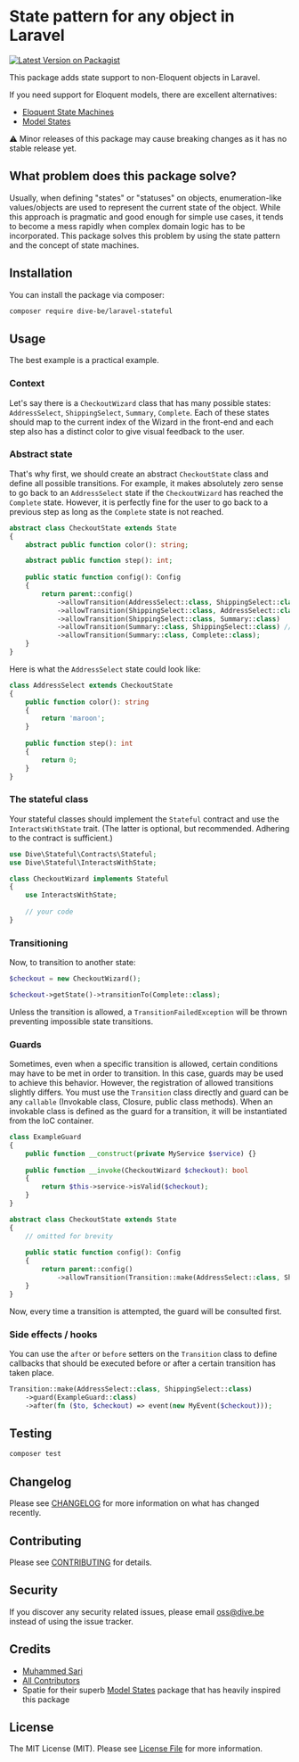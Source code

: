 # State pattern for any object in Laravel

[![Latest Version on Packagist](https://img.shields.io/packagist/v/dive-be/laravel-stateful.svg?style=flat-square)](https://packagist.org/packages/dive-be/laravel-stateful)

This package adds state support to non-Eloquent objects in Laravel. 

If you need support for Eloquent models, there are excellent alternatives:

- [Eloquent State Machines](https://github.com/asantibanez/laravel-eloquent-state-machines)
- [Model States](https://github.com/spatie/laravel-model-states)

⚠️ Minor releases of this package may cause breaking changes as it has no stable release yet.

## What problem does this package solve?

Usually, when defining "states" or "statuses" on objects, enumeration-like values/objects are used to represent the 
current state of the object. While this approach is pragmatic and good enough for simple use cases, it tends to become a
mess rapidly when complex domain logic has to be incorporated. This package solves this problem by using the state pattern
and the concept of state machines.

## Installation

You can install the package via composer:

```bash
composer require dive-be/laravel-stateful
```

## Usage

The best example is a practical example.

### Context

Let's say there is a `CheckoutWizard` class that has many possible states: `AddressSelect`, `ShippingSelect`, `Summary`, `Complete`.
Each of these states should map to the current index of the Wizard in the front-end and each step also has a distinct
color to give visual feedback to the user.

### Abstract state

That's why first, we should create an abstract `CheckoutState` class and define all possible transitions. For example,
it makes absolutely zero sense to go back to an `AddressSelect` state if the `CheckoutWizard` has reached the `Complete` state.
However, it is perfectly fine for the user to go back to a previous step as long as the `Complete` state is not reached.

```php
abstract class CheckoutState extends State
{
    abstract public function color(): string;

    abstract public function step(): int;
    
    public static function config(): Config
    {
        return parent::config()
            ->allowTransition(AddressSelect::class, ShippingSelect::class)
            ->allowTransition(ShippingSelect::class, AddressSelect::class) // go back
            ->allowTransition(ShippingSelect::class, Summary::class)
            ->allowTransition(Summary::class, ShippingSelect::class) // go back
            ->allowTransition(Summary::class, Complete::class);
    }
}
```

Here is what the `AddressSelect` state could look like:

```php
class AddressSelect extends CheckoutState
{
    public function color(): string
    {
        return 'maroon';
    }
    
    public function step(): int
    {
        return 0;
    }
}
```

### The stateful class

Your stateful classes should implement the `Stateful` contract and use the `InteractsWithState` trait.
(The latter is optional, but recommended. Adhering to the contract is sufficient.)

```php
use Dive\Stateful\Contracts\Stateful;
use Dive\Stateful\InteractsWithState;

class CheckoutWizard implements Stateful
{
    use InteractsWithState;
    
    // your code
}
````

### Transitioning

Now, to transition to another state:

```php
$checkout = new CheckoutWizard();

$checkout->getState()->transitionTo(Complete::class);
```

Unless the transition is allowed, a `TransitionFailedException` will be thrown preventing impossible state transitions.

### Guards

Sometimes, even when a specific transition is allowed, certain conditions may have to be met in order to transition.
In this case, guards may be used to achieve this behavior. However, the registration of allowed transitions slightly 
differs. You must use the `Transition` class directly and guard can be any `callable` (Invokable class, Closure, public class methods).
When an invokable class is defined as the guard for a transition, it will be instantiated from the IoC container.

```php
class ExampleGuard
{
    public function __construct(private MyService $service) {}
    
    public function __invoke(CheckoutWizard $checkout): bool
    {
        return $this->service->isValid($checkout);
    }
}
```

```php
abstract class CheckoutState extends State
{
    // omitted for brevity
    
    public static function config(): Config
    {
        return parent::config()
            ->allowTransition(Transition::make(AddressSelect::class, ShippingSelect::class)->guard(ExampleGuard::class));
    }
}
```

Now, every time a transition is attempted, the guard will be consulted first.

### Side effects / hooks

You can use the `after` or `before` setters on the `Transition` class to define callbacks that should be executed
before or after a certain transition has taken place.

```php
Transition::make(AddressSelect::class, ShippingSelect::class)
    ->guard(ExampleGuard::class)
    ->after(fn ($to, $checkout) => event(new MyEvent($checkout)));
```

## Testing

```bash
composer test
```

## Changelog

Please see [CHANGELOG](CHANGELOG.md) for more information on what has changed recently.

## Contributing

Please see [CONTRIBUTING](CONTRIBUTING.md) for details.

## Security

If you discover any security related issues, please email oss@dive.be instead of using the issue tracker.

## Credits

- [Muhammed Sari](https://github.com/mabdullahsari)
- [All Contributors](../../contributors)
- Spatie for their superb [Model States](https://github.com/spatie/laravel-model-states) package that has heavily inspired this package

## License

The MIT License (MIT). Please see [License File](LICENSE.md) for more information.
